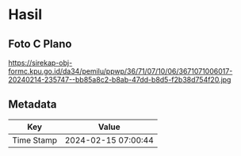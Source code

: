 # Hasil

## Foto C Plano

https://sirekap-obj-formc.kpu.go.id/da34/pemilu/ppwp/36/71/07/10/06/3671071006017-20240214-235747--bb85a8c2-b8ab-47dd-b8d5-f2b38d754f20.jpg


## Metadata

| Key        | Value               |
| ---------- | ------------------- |
| Time Stamp | 2024-02-15 07:00:44 |



